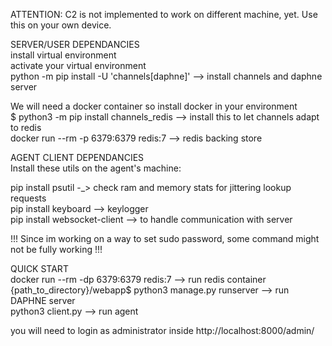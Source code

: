 ATTENTION: C2 is not implemented to work on different machine, yet. Use this on your own device.<br>

SERVER/USER DEPENDANCIES <br>
install virtual environment<br>
activate your virtual environment<br>
python -m pip install -U 'channels[daphne]'  --> install channels and daphne server<br>

We will need a docker container so install docker in your environment<br>
$ python3 -m pip install channels_redis  -->  install this to let channels adapt to redis <br>
docker run --rm -p 6379:6379 redis:7 --> redis backing store<br>

AGENT CLIENT DEPENDANCIES<br>
Install these utils on the agent's machine:<br>

pip install psutil -_> check ram and memory stats for jittering lookup requests<br>
pip install keyboard --> keylogger<br>
pip install websocket-client --> to handle communication with server<br>


!!! Since im working on a way to set sudo password, some command might not be fully working !!!<br>


QUICK START <br>
docker run --rm -dp 6379:6379 redis:7 --> run redis container<br>
{path_to_directory}/webapp$ python3 manage.py runserver --> run DAPHNE server<br>
python3 client.py --> run agent<br>

you will need to login as administrator inside http://localhost:8000/admin/

